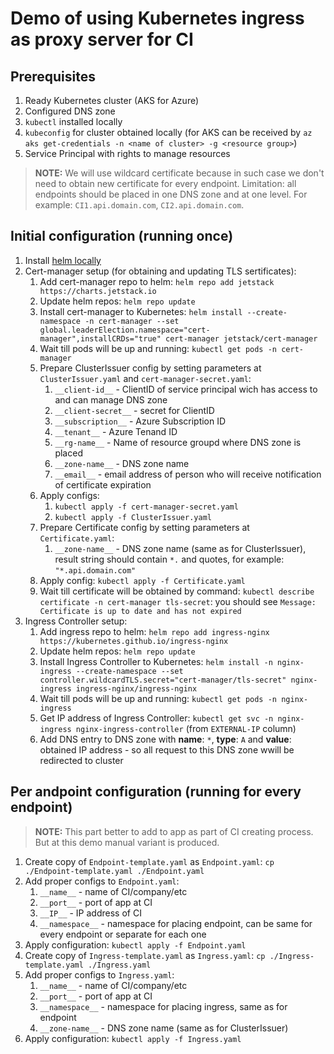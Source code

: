 # Demo of using Kubernetes ingress as proxy server for CI

## Prerequisites

1. Ready Kubernetes cluster (AKS for Azure)
1. Configured DNS zone
1. `kubectl` installed locally
1. `kubeconfig` for cluster obtained locally (for AKS can be received by `az aks get-credentials -n <name of cluster> -g <resource group>`)
1. Service Principal with rights to manage resources

> **NOTE:** We will use wildcard certificate because in such case we don't need to obtain new certificate for every endpoint. Limitation: all endpoints should be placed in one DNS zone and at one level. For example: `CI1.api.domain.com`, `CI2.api.domain.com`.

## Initial configuration (running once)

1. Install [helm locally](https://helm.sh/docs/intro/install/)
1. Cert-manager setup (for obtaining and updating TLS sertificates):
    1. Add cert-manager repo to helm: `helm repo add jetstack https://charts.jetstack.io`
    1. Update helm repos: `helm repo update`
    1. Install cert-manager to Kubernetes: `helm install --create-namespace -n cert-manager --set global.leaderElection.namespace="cert-manager",installCRDs="true" cert-manager jetstack/cert-manager`
    1. Wait till pods will be up and running: `kubectl get pods -n cert-manager`
    1. Prepare ClusterIssuer config by setting parameters at `ClusterIssuer.yaml` and `cert-manager-secret.yaml`:
        1. `__client-id__` - ClientID of service principal wich has access to and can manage DNS zone
        1. `__client-secret__` - secret for ClientID
        1. `__subscription__` - Azure Subscription ID
        1. `__tenant__` - Azure Tenand ID
        1. `__rg-name__` - Name of resource groupd where DNS zone is placed
        1. `__zone-name__` - DNS zone name
        1. `__email__` - email address of person who will receive notification of certificate expiration
    1. Apply configs:
        1. `kubectl apply -f cert-manager-secret.yaml`
        1. `kubectl apply -f ClusterIssuer.yaml`
    1. Prepare Certificate config by setting parameters at `Certificate.yaml`:
        1. `__zone-name__` - DNS zone name (same as for ClusterIssuer), result string should contain `*.` and quotes, for example: `"*.api.domain.com"`
    1. Apply config: `kubectl apply -f Certificate.yaml`
    1. Wait till certificate will be obtained by command: `kubectl describe certificate -n cert-manager tls-secret`: you should see `Message: Certificate is up to date and has not expired`
1. Ingress Controller setup: 
    1. Add ingress repo to helm: `helm repo add ingress-nginx https://kubernetes.github.io/ingress-nginx`
    1. Update helm repos: `helm repo update`
    1. Install Ingress Controller to Kubernetes: `helm install -n nginx-ingress --create-namespace --set controller.wildcardTLS.secret="cert-manager/tls-secret" nginx-ingress ingress-nginx/ingress-nginx`
    1. Wait till pods will be up and running: `kubectl get pods -n nginx-ingress`
    1. Get IP address of Ingress Controller: `kubectl get svc -n nginx-ingress nginx-ingress-controller` (from `EXTERNAL-IP` column)
    1. Add DNS entry to DNS zone with **name**: `*`, **type**: `A` and **value**: obtained IP address - so all request to this DNS zone wwill be redirected to cluster

## Per andpoint configuration (running for every endpoint)

> **NOTE:** This part better to add to app as part of CI creating process. But at this demo manual variant is produced.

1. Create copy of `Endpoint-template.yaml` as `Endpoint.yaml`: `cp ./Endpoint-template.yaml ./Endpoint.yaml`
1. Add proper configs to `Endpoint.yaml`:
    1. `__name__` - name of CI/company/etc
    1. `__port__` - port of app at CI
    1. `__IP__` - IP address of CI
    1. `__namespace__` - namespace for placing endpoint, can be same for every endpoint or separate for each one
1. Apply configuration: `kubectl apply -f Endpoint.yaml`
1. Create copy of `Ingress-template.yaml` as `Ingress.yaml`: `cp ./Ingress-template.yaml ./Ingress.yaml`
1. Add proper configs to `Ingress.yaml`:
    1. `__name__` - name of CI/company/etc
    1. `__port__` - port of app at CI
    1. `__namespace__` - namespace for placing ingress, same as for endpoint
    1. `__zone-name__` - DNS zone name (same as for ClusterIssuer)
1. Apply configuration: `kubectl apply -f Ingress.yaml`
